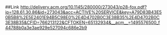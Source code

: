 ##Link
http://delivery.acm.org/10.1145/280000/273043/p28-fox.pdf?ip=128.61.30.86&id=273043&acc=ACTIVE%20SERVICE&key=A79D83B43E50B5B8%2E5E2401E94B5C98E0%2E4D4702B0C3E38B35%2E4D4702B0C3E38B35&CFID=766213122&CFTOKEN=65132934&__acm__=1495576500_f44788b0a3e3ae929e527094c686e2b9
